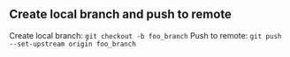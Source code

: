 ## Create local branch and push to remote
Create local branch: `git checkout -b foo_branch`
Push to remote: `git push --set-upstream origin foo_branch`
